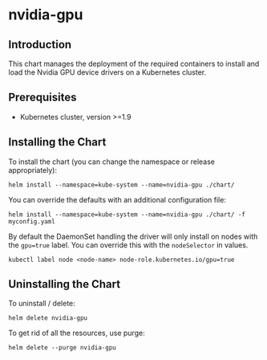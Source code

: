 # nvidia-gpu

## Introduction

This chart manages the deployment of the required containers to install and
load the Nvidia GPU device drivers on a Kubernetes cluster.

## Prerequisites

- Kubernetes cluster, version >=1.9

## Installing the Chart

To install the chart (you can change the namespace or release appropriately):

    helm install --namespace=kube-system --name=nvidia-gpu ./chart/

You can override the defaults with an additional configuration file:

    helm install --namespace=kube-system --name=nvidia-gpu ./chart/ -f myconfig.yaml

By default the DaemonSet handling the driver will only install on nodes with
the `gpu=true` label. You can override this with the `nodeSelector` in values.

    kubectl label node <node-name> node-role.kubernetes.io/gpu=true

## Uninstalling the Chart

To uninstall / delete:

    helm delete nvidia-gpu

To get rid of all the resources, use purge:

    helm delete --purge nvidia-gpu
